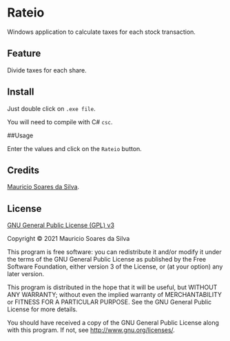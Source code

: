 # Rateio

Windows application to calculate taxes for each stock transaction.

## Feature

Divide taxes for each share.

## Install

Just double click on `.exe file`.

You will need to compile with C# `csc`.

##Usage

Enter the values and click on the `Rateio` button.

## Credits
[Mauricio Soares da Silva](mailto:maumss.git@gmail.com).

## License

[GNU General Public License (GPL) v3](http://www.gnu.org/licenses/)

Copyright &copy; 2021 Mauricio Soares da Silva

This program is free software: you can redistribute it and/or modify it under the terms of the GNU General Public License as published by the Free Software Foundation, either version 3 of the License, or (at your option) any later version.

This program is distributed in the hope that it will be useful, but WITHOUT ANY WARRANTY; without even the implied warranty of MERCHANTABILITY or FITNESS FOR A PARTICULAR PURPOSE.  See the GNU General Public License for more details.

You should have received a copy of the GNU General Public License along with this program.  If not, see <http://www.gnu.org/licenses/>.

